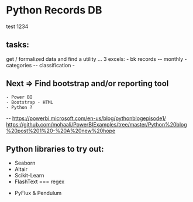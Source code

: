 # Python Records DB 

test 1234

## tasks: 
get / formalized data and find a utility ... 
3 excels: 
    - bk records -- monthly 
    - categories -- classification 
    - 

## Next => Find bootstrap and/or reporting tool  
    - Power BI 
    - Bootstrap - HTML 
    - Python ? 

-- 
https://powerbi.microsoft.com/en-us/blog/pythonblogepisode1/
https://github.com/mohaali/PowerBIExamples/tree/master/Python%20blog%20post%201%20-%20A%20new%20hope


## Python libraries to try out: 
- Seaborn 
- Altair 
- Scikit-Learn
- FlashText === regex
* PyFlux & Pendulum 